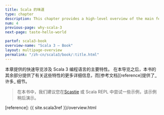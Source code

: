 ```yaml
---
title: Scala 的味道
type: chapter
description: This chapter provides a high-level overview of the main features of the Scala 3 programming language.
num: 4
previous-page: why-scala-3
next-page: taste-hello-world

partof: scala3-book
overview-name: "Scala 3 — Book"
layout: multipage-overview
permalink: "/zh-cn/scala3/book/:title.html"
---
```



本章提供的快速导览涉及 Scala 3 编程语言的主要特性。
在本导览之后，本书的其余部分提供了有关这些特性的更多详细信息，而[参考文档][reference]提供了_许多_ 细节。

> 在本书中，我们建议您在[Scastie](https://scastie.scala-lang.org) 或 Scala REPL 中尝试一些示例，该示例稍后演示。

[reference]: {{ site.scala3ref }}/overview.html
